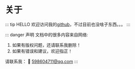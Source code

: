 # 关于

::: tip HELLO
欢迎访问我的[github](https://github.com/bingbig)，不过目前也没啥子东西。。。
:::

::: danger 声明
文档中的很多内容来自网络:
1. 如果有版权问题，还请联系我删除！
2. 如果有错误和建议，欢迎指正！

请联系我： 📧 598604711@qq.com
:::